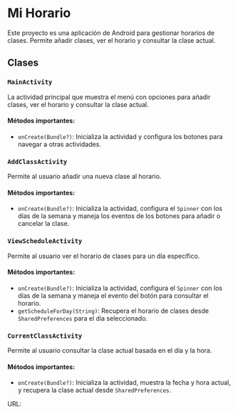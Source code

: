 # Mi Horario

Este proyecto es una aplicación de Android para gestionar horarios de clases. Permite añadir clases, ver el horario y consultar la clase actual.

## Clases

### `MainActivity`

La actividad principal que muestra el menú con opciones para añadir clases, ver el horario y consultar la clase actual.

#### Métodos importantes:
- `onCreate(Bundle?)`: Inicializa la actividad y configura los botones para navegar a otras actividades.

### `AddClassActivity`

Permite al usuario añadir una nueva clase al horario.

#### Métodos importantes:
- `onCreate(Bundle?)`: Inicializa la actividad, configura el `Spinner` con los días de la semana y maneja los eventos de los botones para añadir o cancelar la clase.

### `ViewScheduleActivity`

Permite al usuario ver el horario de clases para un día específico.

#### Métodos importantes:
- `onCreate(Bundle?)`: Inicializa la actividad, configura el `Spinner` con los días de la semana y maneja el evento del botón para consultar el horario.
- `getScheduleForDay(String)`: Recupera el horario de clases desde `SharedPreferences` para el día seleccionado.

### `CurrentClassActivity`

Permite al usuario consultar la clase actual basada en el día y la hora.

#### Métodos importantes:
- `onCreate(Bundle?)`: Inicializa la actividad, muestra la fecha y hora actual, y recupera la clase actual desde `SharedPreferences`.

URL: 
